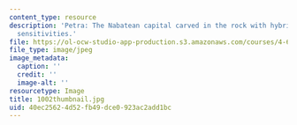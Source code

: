 ```yaml
---
content_type: resource
description: 'Petra: The Nabatean capital carved in the rock with hybrid Hellenistic
  sensitivities.'
file: https://ol-ocw-studio-app-production.s3.amazonaws.com/courses/4-614-religious-architecture-and-islamic-cultures-fall-2002/40ec25624d52fb49dce0923ac2add1bc_1002thumbnail.jpg
file_type: image/jpeg
image_metadata:
  caption: ''
  credit: ''
  image-alt: ''
resourcetype: Image
title: 1002thumbnail.jpg
uid: 40ec2562-4d52-fb49-dce0-923ac2add1bc
---
```

